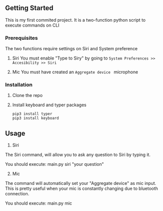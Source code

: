 <!-- GETTING STARTED -->
## Getting Started

This is my first commited project. It is a two-function python script to execute commands on CLI

### Prerequisites

The two functions require settings on Siri and System preference

1. Siri
You must enable "Type to Siry" by going to 
```System Preferences >> Accesibility >> Siri```

2. Mic
You must have created an ```Aggregate device ``` microphone


### Installation


1. Clone the repo

2. Install keyboard and typer packages
   ```
   pip3 install typer
   pip3 install keyboard
   ```




<!-- USAGE EXAMPLES -->
## Usage

1. Siri

The Siri command, will allow you to ask any question to Siri by typing it.

You should execute:
main.py siri "your question"

2. Mic

The command will automatically set your "Aggregate device" as mic input. This is pretty useful when your mic is constantly changing due to bluetooth connection.

You should execute:
main.py mic

